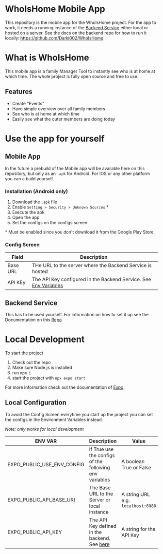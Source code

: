 # WhoIsHome Mobile App

This repository is the mobile app for the WhoIsHome project. For the app to work, it needs a running instance of
the [Backend Service](https://github.com/Darki002/WhoIsHome) either local or hosted on a server. 
See the docs on the backend repo for how to run it locally: https://github.com/Darki002/WhoIsHome

# What is WhoIsHome

This mobile app is a family Manager Tool to instantly see who is at home at which time. 
The whole project is fully open source and free to use.

## Features

- Create "Events"
- Have simple overview over all family members
- See who is at home at which time
- Easily see what the outer members are doing today

# Use the app for yourself

## Mobile App

In the future a prebuild of the Mobile app will be available here on this repository, but only as an `.apk` for Android.
For IOS or any other platform you can a build yourself. 

### Installation (Android only)

1. Download the `.apk` file
2. Enable `Setting > Security > Unknown Sources` *
3. Execute the apk
4. Open the app
5. Set the configs on the configs screen

\* Must be enabled since you don't download it from the Google Play Store.

### Config Screen

| Field    | Description                                                                                                                                         |
|----------|-----------------------------------------------------------------------------------------------------------------------------------------------------|
| Base URL | THe URL to the server where the Backend Service is hosted                                                                                           |
| API KEy  | The API Key configured in the Backend Service. See [Env Variables](https://github.com/Darki002/WhoIsHome/blob/main/README.md#environment-variables) |

## Backend Service

This has to be used yourself. For information on how to set it up see the Documentation on this [Repo](https://github.com/Darki002/WhoIsHome/blob/main/README.md)

# Local Development

To start the project

1. Check out the repo
2. Make sure Node.js is installed
3. run `npm i`
4. start the project with `npx expo start`

For more information check out the documentation of [Expo](https://expo.dev/).

## Local Configuration

To avoid the Config Screen everytime you start up the project you can set the configs in the Environment Variables instead.

*Note: only works for local development*

| ENV VAR                    | Description                                                                                                                     | Value                              |
|----------------------------|---------------------------------------------------------------------------------------------------------------------------------|------------------------------------|
| EXPO_PUBLIC_USE_ENV_CONFIG | If True use the configs of the following env variables                                                                          | A boolean True or False            |
| EXPO_PUBLIC_API_BASE_URI   | The Base URL to the Server or local instance                                                                                    | A string URL e.g. `localhost:8080` |
| EXPO_PUBLIC_API_KEY        | The API Key defined in the backend. See [here](https://github.com/Darki002/WhoIsHome/blob/main/README.md#environment-variables) | A string for the API Key           |